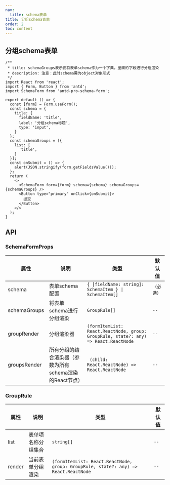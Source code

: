 ```yaml
---
nav:
  title: schema表单
title: 分组schema表单
order: 2
toc: content
---
```


## 分组schema表单

```tsx
/**
 * title: schemaGroups表示要将表单schema作为一个字典，里面的字段进行分组渲染
 * description: 注意：此时schema需为object对象形式
 */
import React from 'react';
import { Form, Button } from 'antd';
import SchemaForm from 'antd-pro-schema-form';

export default () => {
  const [form] = Form.useForm();
  const schema = {
    title: {
      fieldName: 'title',
      label: '分组schema标题',
      type: 'input',
    }
  };
  const schemaGroups = [{
    list: [
      'title',
    ]
  }];
  const onSubmit = () => {
    alert(JSON.stringify(form.getFieldsValue()));
  };
  return (
    <>
      <SchemaForm form={form} schema={schema} schemaGroups={schemaGroups} />
      <Button type="primary" onClick={onSubmit}>
        提交
      </Button>
    </>
  );
}
```

## API
### SchemaFormProps

| 属性 | 说明 | 类型 | 默认值 |
| --- | --- | --- | --- |
| schema | 表单schema配置 | `{ [fieldName: string]: SchemaItem } \| SchemaItem[]` | `（必选）` |
| schemaGroups | 将表单schema进行分组渲染 | `GroupRule[]` | `--` |
| groupRender | 分组渲染器 | `(formItemList: React.ReactNode, group: GroupRule, state?: any) => React.ReactNode` | `--` |
| groupsRender | 所有分组的结合渲染器（参数为所有schema渲染的React节点） | ` (child: React.ReactNode) => React.ReactNode` | `--` |

### GroupRule
| 属性 | 说明 | 类型 | 默认值 |
| --- | --- | --- | --- |
| list | 表单项名称分组集合 | `string[]` | `--` |
| render | 当前表单分组渲染 | `(formItemList: React.ReactNode, group: GroupRule, state?: any) => React.ReactNode` | `--` |

